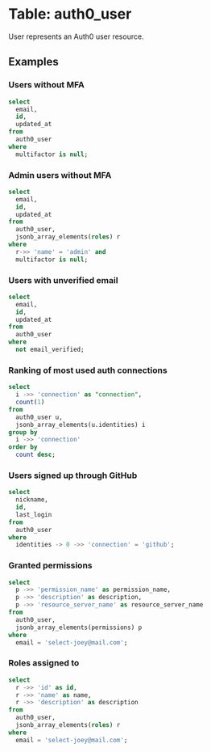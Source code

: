 # Table: auth0_user

User represents an Auth0 user resource.

## Examples

### Users without MFA

```sql
select
  email,
  id,
  updated_at
from
  auth0_user
where
  multifactor is null;
```

### Admin users without MFA

```sql
select
  email,
  id,
  updated_at
from
  auth0_user,
  jsonb_array_elements(roles) r
where
  r->> 'name' = 'admin' and
  multifactor is null;
```

### Users with unverified email

```sql
select
  email,
  id,
  updated_at
from
  auth0_user
where
  not email_verified;
```

### Ranking of most used auth connections

```sql
select
  i ->> 'connection' as "connection",
  count(1)
from
  auth0_user u,
  jsonb_array_elements(u.identities) i
group by
  i ->> 'connection'
order by
  count desc;
```

### Users signed up through GitHub

```sql
select
  nickname,
  id,
  last_login
from
  auth0_user
where
  identities -> 0 ->> 'connection' = 'github';
```

### Granted permissions

```sql
select
  p ->> 'permission_name' as permission_name,
  p ->> 'description' as description,
  p ->> 'resource_server_name' as resource_server_name
from
  auth0_user,
  jsonb_array_elements(permissions) p
where
  email = 'select-joey@mail.com';
```

### Roles assigned to

```sql
select
  r ->> 'id' as id,
  r ->> 'name' as name,
  r ->> 'description' as description
from
  auth0_user,
  jsonb_array_elements(roles) r
where
  email = 'select-joey@mail.com';
```
